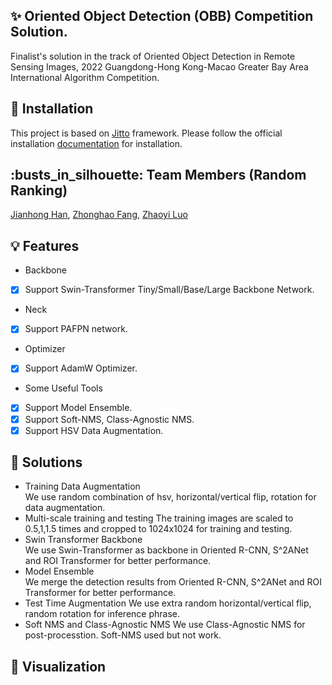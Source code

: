 ## :sparkles: Oriented Object Detection (OBB) Competition Solution.
Finalist's solution in the track of Oriented Object Detection in Remote Sensing Images, 2022 Guangdong-Hong Kong-Macao Greater Bay Area International Algorithm Competition.  
## :hammer: Installation
This project is based on [Jitto](https://github.com/Jittor/jittor) framework. Please follow the official installation [documentation](https://github.com/HsLOL/JDET/blob/master/JDET_README.md) for installation.
## :busts\_in\_silhouette: Team Members (Random Ranking)
[Jianhong Han](https://github.com/HsLOL), [Zhonghao Fang](https://github.com/HsLOL), [Zhaoyi Luo](https://github.com/HsLOL)  
## :bulb: Features
- Backbone  
- [x] Support Swin-Transformer Tiny/Small/Base/Large Backbone Network.
- Neck  
- [x] Support PAFPN network.
- Optimizer
- [x] Support AdamW Optimizer.
- Some Useful Tools  
- [x] Support Model Ensemble.
- [x] Support Soft-NMS, Class-Agnostic NMS.
- [x] Support HSV Data Augmentation.
## :pushpin: Solutions  
- Training Data Augmentation  
We use random combination of hsv, horizontal/vertical flip, rotation for data augmentation.  
- Multi-scale training and testing
The training images are scaled to 0.5,1,1.5 times and cropped to 1024x1024 for training and testing.  
- Swin Transformer Backbone  
We use Swin-Transformer as backbone in Oriented R-CNN, S^2ANet and ROI Transformer for better performance.  
- Model Ensemble  
We merge the detection results from Oriented R-CNN, S^2ANet and ROI Transformer for better performance.
- Test Time Augmentation
We use extra random horizontal/vertical flip, random rotation for inference phrase.  
- Soft NMS and Class-Agnostic NMS
We use Class-Agnostic NMS for post-processtion. Soft-NMS used but not work.  
## :tada: Visualization
